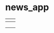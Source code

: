 # news_app

|<img src= "" style="max-width: 50%">| <img src = "" style="max-width: 50%">|
|--|--|
<img src = "" style="max-width: 50%">| <img src = "" style="max-width: 50%">
||
<img src = "" style="max-width: 50%">| <img src = "" style="max-width: 50%">
